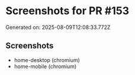 # Screenshots for PR #153

Generated on: 2025-08-09T12:08:33.772Z

## Screenshots
- home-desktop (chromium)
- home-mobile (chromium)
